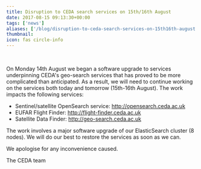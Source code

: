 ```yaml
---
title: Disruption to CEDA search services on 15th/16th August
date: 2017-08-15 09:13:30+00:00
tags: ['news']
aliases: ['/blog/disruption-to-ceda-search-services-on-15th16th-august']
thumbnail: 
icon: fas circle-info
---
```

 


On Monday 14th August we began a software upgrade to services underpinning CEDA's geo-search services that has proved to be more complicated than anticipated. As a result, we will need to continue working on the services both today and tomorrow (15th-16th August). The work impacts the following services:


* Sentinel/satellite OpenSearch service: <http://opensearch.ceda.ac.uk>
* EUFAR Flight Finder: <http://flight-finder.ceda.ac.uk>
* Satellite Data Finder: http://geo-search.ceda.ac.uk


The work involves a major software upgrade of our ElasticSearch cluster (8 nodes). We will do our best to restore the services as soon as we can.


We apologise for any inconvenience caused.


The CEDA team

